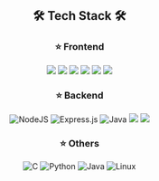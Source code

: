 
<div align="center">
  

  
## 🛠 Tech Stack 🛠 
### ⭐️ Frontend
<img src="https://img.shields.io/badge/javascript-F7DF1E?style=for-the-badge&logo=javascript&logoColor=black">
<img src="https://img.shields.io/badge/react-61DAFB?style=for-the-badge&logo=react&logoColor=black">
<img src="https://img.shields.io/badge/vue.js-4FC08D?style=for-the-badge&logo=vue.js&logoColor=white">
<img src="https://img.shields.io/badge/html-E34F26?style=for-the-badge&logo=html5&logoColor=white">
<img src="https://img.shields.io/badge/css-1572B6?style=for-the-badge&logo=css3&logoColor=white">
<img src="https://img.shields.io/badge/bootstrap-7952B3?style=for-the-badge&logo=bootstrap&logoColor=white">

### ⭐️ Backend
![NodeJS](https://img.shields.io/badge/node.js-6DA55F?style=for-the-badge&logo=node.js&logoColor=white) ![Express.js](https://img.shields.io/badge/express.js-%23404d59.svg?style=for-the-badge&logo=express&logoColor=%2361DAFB)
   ![Java](https://img.shields.io/badge/java-%23ED8B00.svg?style=for-the-badge&logo=java&logoColor=white)
<img src="https://img.shields.io/badge/mysql-4479A1?style=for-the-badge&logo=mysql&logoColor=white">
<img src="https://www.google.com/url?sa=i&url=https%3A%2F%2Fsolidity-kr.readthedocs.io%2F&psig=AOvVaw2eHvwtHw1vXgV6WFhoBvi-&ust=1676452322765000&source=images&cd=vfe&ved=0CBAQjRxqFwoTCLDTnNvVlP0CFQAAAAAdAAAAABAJ"/>
  
### ⭐️ Others
![C](https://img.shields.io/badge/c-%2300599C.svg?style=for-the-badge&logo=c&logoColor=white) ![Python](https://img.shields.io/badge/python-3670A0?style=for-the-badge&logo=python&logoColor=ffdd54) ![Java](https://img.shields.io/badge/java-%23ED8B00.svg?style=for-the-badge&logo=java&logoColor=white) ![Linux](https://img.shields.io/badge/Linux-FCC624?style=for-the-badge&logo=linux&logoColor=black)

</div>
